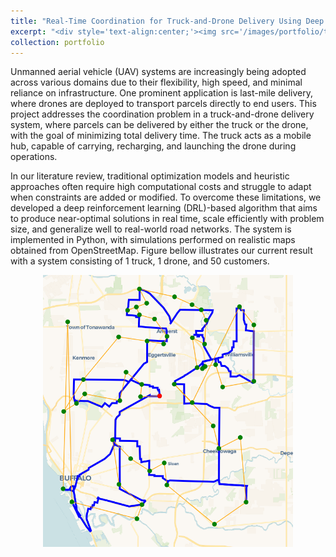 ```yaml
---
title: "Real-Time Coordination for Truck-and-Drone Delivery Using Deep Reinforcement Learning"
excerpt: "<div style='text-align:center;'><img src='/images/portfolio/tsp_working_env.png' width='300'>"
collection: portfolio
---
```


Unmanned aerial vehicle (UAV) systems are increasingly being adopted across various domains due to their flexibility, high speed, and minimal reliance on infrastructure. One prominent application is last-mile delivery, where drones are deployed to transport parcels directly to end users. This project addresses the coordination problem in a truck-and-drone delivery system, where parcels can be delivered by either the truck or the drone, with the goal of minimizing total delivery time. The truck acts as a mobile hub, capable of carrying, recharging, and launching the drone during operations.

In our literature review, traditional optimization models and heuristic approaches often require high computational costs and struggle to adapt when constraints are added or modified. To overcome these limitations, we developed a deep reinforcement learning (DRL)-based algorithm that aims to produce near-optimal solutions in real time, scale efficiently with problem size, and generalize well to real-world road networks. The system is implemented in Python, with simulations performed on realistic maps obtained from OpenStreetMap. Figure bellow illustrates our current result with a system consisting of 1 truck, 1 drone, and 50 customers. 

<div style='text-align:center;'><img src='/images/portfolio/fstsp.png' width='400'>